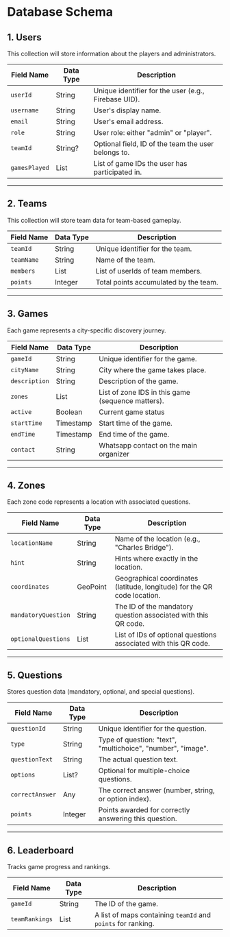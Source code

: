 # Database Schema

## 1. Users
This collection will store information about the players and administrators.

| **Field Name**   | **Data Type**   | **Description**                                                                     |
|-------------------|-----------------|-------------------------------------------------------------------------------------|
| `userId`         | String          | Unique identifier for the user (e.g., Firebase UID).                               |
| `username`       | String          | User's display name.                                                               |
| `email`          | String          | User's email address.                                                              |
| `role`           | String          | User role: either "admin" or "player".                                             |
| `teamId`         | String?         | Optional field, ID of the team the user belongs to.                                |
| `gamesPlayed`    | List<String>    | List of game IDs the user has participated in.                                     |

---

## 2. Teams
This collection will store team data for team-based gameplay.

| **Field Name**   | **Data Type**   | **Description**                                                                     |
|-------------------|-----------------|-------------------------------------------------------------------------------------|
| `teamId`         | String          | Unique identifier for the team.                                                    |
| `teamName`       | String          | Name of the team.                                                                  |
| `members`        | List<String>    | List of userIds of team members.                                                   |
| `points`         | Integer         | Total points accumulated by the team.                                              |

---

## 3. Games
Each game represents a city-specific discovery journey.

| **Field Name** | **Data Type**   | **Description**                                          |
|----------------|-----------------|----------------------------------------------------------|
| `gameId`       | String          | Unique identifier for the game.                          |
| `cityName`     | String          | City where the game takes place.                         |
| `description`  | String          | Description of the game.                                 |
| `zones`        | List<String>    | List of zone IDS in this game (sequence matters).        |
| `active`       | Boolean          | Current game status  |
| `startTime`    | Timestamp       | Start time of the game.                                  |
| `endTime`      | Timestamp       | End time of the game.                                    |
| `contact`      | String          | Whatsapp contact on the main organizer                   |


---

## 4. Zones
Each zone code represents a location with associated questions.

| **Field Name**      | **Data Type**   | **Description**                                                          |
|---------------------|-----------------|--------------------------------------------------------------------------|
| `locationName`      | String          | Name of the location (e.g., "Charles Bridge").                           |
| `hint`              | String          | Hints where exactly in the location.                                     |
| `coordinates`       | GeoPoint        | Geographical coordinates (latitude, longitude) for the QR code location. |
| `mandatoryQuestion` | String      | The ID of the mandatory question associated with this QR code.           |
| `optionalQuestions` | List<String> | List of IDs of optional questions associated with this QR code.          |

---

## 5. Questions
Stores question data (mandatory, optional, and special questions).

| **Field Name**   | **Data Type**   | **Description**                                                                 |
|-------------------|-----------------|---------------------------------------------------------------------------------|
| `questionId`     | String          | Unique identifier for the question.                                            |
| `type`           | String          | Type of question: "text", "multichoice", "number", "image".                    |
| `questionText`   | String          | The actual question text.                                                      |
| `options`        | List<String>?   | Optional for multiple-choice questions.                                        |
| `correctAnswer`  | Any             | The correct answer (number, string, or option index).                          |
| `points`         | Integer         | Points awarded for correctly answering this question.                          |

---

## 6. Leaderboard
Tracks game progress and rankings.

| **Field Name**   | **Data Type**   | **Description**                                                                     |
|-------------------|-----------------|-------------------------------------------------------------------------------------|
| `gameId`         | String          | The ID of the game.                                                                |
| `teamRankings`   | List<Map>       | A list of maps containing `teamId` and `points` for ranking.                       |
